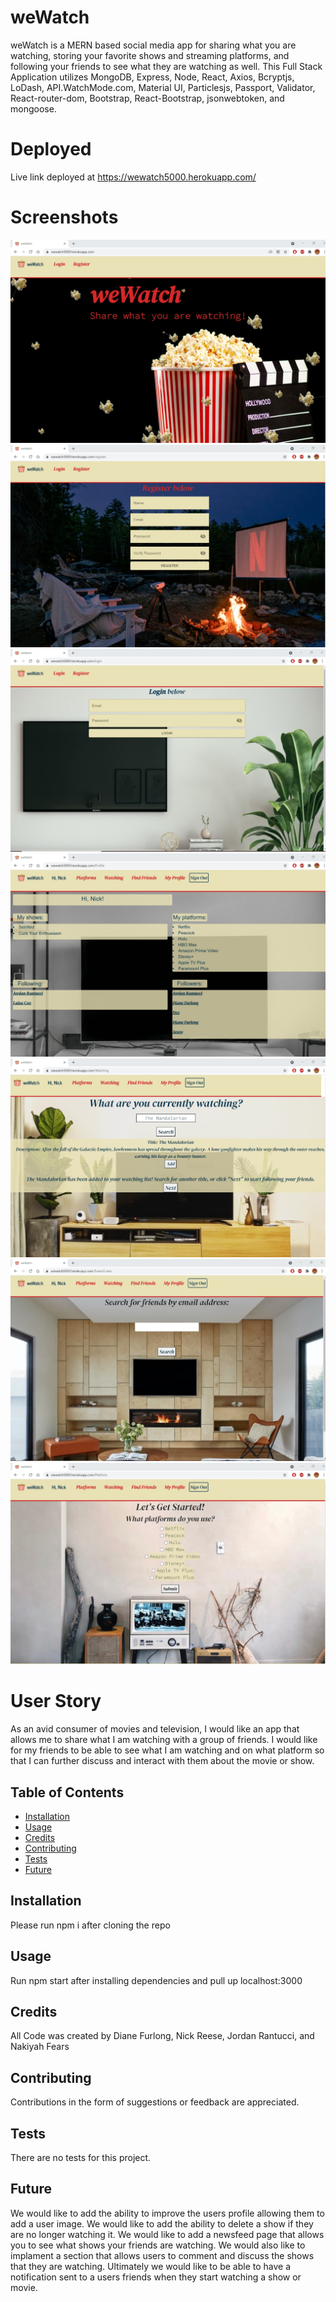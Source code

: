 # weWatch
weWatch is a MERN based social media app for sharing what you are watching, storing your favorite shows and streaming platforms, and following your friends to see what they are watching as well. This Full Stack Application utilizes MongoDB, Express, Node, React, Axios, Bcryptjs, LoDash, API.WatchMode.com, Material UI, Particlesjs, Passport, Validator, React-router-dom, Bootstrap, React-Bootstrap,  jsonwebtoken, and mongoose.

# Deployed
Live link deployed at https://wewatch5000.herokuapp.com/

# Screenshots
![Alt Text](weWatchHome1.png)
![Alt Text](wewatchRegister.png)
![Alt Text](loginDeploy.png)
![Alt Text](profilePage.png)
![Alt Text](watchingSearch.png)
![Alt Text](searchUser.png)
![Alt Text](platformPage.png)

# User Story
As an avid consumer of movies and television, I would like an app that allows me to share what I am watching with a group of friends.  I would like for my friends to be able to see what I am watching and on what platform so that I can further discuss and interact with them about the movie or show.

## Table of Contents

* [Installation](#installation)
* [Usage](#usage)
* [Credits](#credits)
* [Contributing](#contributing)
* [Tests](#tests)
* [Future](#future)


## Installation
Please run npm i after cloning the repo

## Usage 
Run npm start after installing dependencies and pull up localhost:3000

## Credits
All Code was created by Diane Furlong, Nick Reese, Jordan Rantucci, and Nakiyah Fears

## Contributing
Contributions in the form of suggestions or feedback are appreciated.

## Tests
There are no tests for this project.

## Future 
We would like to add the ability to improve the users profile allowing them to add a user image. We would like to add the ability to delete a show if they are no longer watching it. We would like to add a newsfeed page that allows you to see what shows your friends are watching.  We would also like to implament a section that allows users to comment and discuss the shows that they are watching.  Ultimately we would like to be able to have a notification sent to a users friends when they start watching a show or movie.
